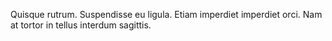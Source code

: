 Quisque rutrum. Suspendisse eu ligula. Etiam imperdiet imperdiet orci. Nam at tortor in tellus interdum sagittis.
